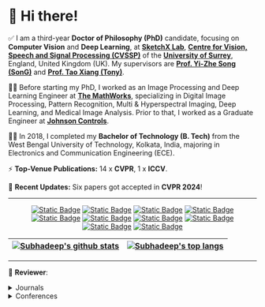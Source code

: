 # 👋 Hi there!

✅ I am a third-year **Doctor of Philosophy (PhD)** candidate, focusing on **Computer Vision** and **Deep Learning**, at [**SketchX Lab**](https://sketchx.eecs.qmul.ac.uk/), [**Centre for Vision, Speech and Signal Processing (CVSSP)**](https://www.surrey.ac.uk/centre-vision-speech-signal-processing) of the [**University of Surrey**](https://www.surrey.ac.uk/), England, United Kingdom (UK). My supervisors are [**Prof. Yi-Zhe Song (SonG)**](https://www.surrey.ac.uk/people/yi-zhe-song) and [**Prof. Tao Xiang (Tony)**](https://www.surrey.ac.uk/people/tao-xiang).

👨‍💻 Before starting my PhD, I worked as an Image Processing and Deep Learning Engineer at [**The MathWorks**](https://www.mathworks.com), specializing in Digital Image Processing, Pattern Recognition, Multi & Hyperspectral Imaging, Deep Learning, and Medical Image Analysis. Prior to that, I worked as a Graduate Engineer at [**Johnson Controls**](https://www.johnsoncontrols.com).

👨‍🎓 In 2018, I completed my **Bachelor of Technology (B. Tech)** from the West Bengal University of Technology, Kolkata, India, majoring in Electronics and Communication Engineering (ECE). 

⚡ **Top-Venue Publications:** 14 x **CVPR**, 1 x **ICCV**.

📢 **Recent Updates:** Six papers got accepted in **CVPR 2024**!

___

<div align="center">

[![Static Badge](https://img.shields.io/badge/Email-0078D4?style=flat&logo=microsoftoutlook)](mailto:s.koley@surrey.ac.uk)
[![Static Badge](https://img.shields.io/badge/Gmail-white?style=flat&logo=gmail)](mailto:subhadeepkoley@gmail.com)
[![Static Badge](https://img.shields.io/badge/Homepage-3EA37A?style=flat&logo=githubpages)](https://subhadeepkoley.github.io/)
[![Static Badge](https://img.shields.io/badge/LinkedIn-0A66C2?style=flat&logo=linkedin)](https://www.linkedin.com/in/subhadeepkoley/)
[![Static Badge](https://img.shields.io/badge/Twitter-000000?style=flat&logo=twitter)](https://twitter.com/subhadeepko)
[![Static Badge](https://img.shields.io/badge/GitHub-181717?style=flat&logo=github)](https://github.com/subhadeepkoley) 
[![Static Badge](https://img.shields.io/badge/Google%20Scholar-white?style=flat&logo=googlescholar)](https://scholar.google.com/citations?user=-mOrpz8AAAAJ) 
[![Static Badge](https://img.shields.io/badge/ORCiD-white?style=flat&logo=orcid)](https://orcid.org/0000-0002-4010-4387)
[![Static Badge](https://img.shields.io/badge/DBLP-004F9F?style=flat&logo=dblp)](https://dblp.org/pid/286/4893.html) 
[![Static Badge](https://img.shields.io/badge/CSAuthors-5F9EA0?style=flat&logo=c)](https://www.csauthors.net/subhadeep-koley/) 

</div>

<div align="center">

| <a href="https://github.com/subhadeepkoley"><img align="center" src="https://github-readme-stats.vercel.app/api?username=subhadeepkoley&show_icons=true&theme=vue-dark&hide=prs,issues,contribs&rank_icon=github" alt="Subhadeep's github stats" /></a> | <a href="https://github.com/subhadeepkoley"><img align="center" src="https://github-readme-stats.vercel.app/api/top-langs/?username=subhadeepkoley&layout=compact&theme=vue-dark" alt="Subhadeep's top langs" /></a> |
| ------------- | ------------- |

</div>

___

📝 **Reviewer**:
<details>
  <summary>Journals</summary>

* EURASIP Journal on Image and Video Processing
* Expert Systems with Applications
* Future Generation Computer Systems
* Signal Processing
* Information Sciences
* The Imaging Science Journal
* Frontiers in Computer Science
* Cybernetics and Systems
* IEEE Transactions on Pattern Analysis and Machine Intelligence
* IEEE Transactions on Image Processing
* IET Computer Vision
* Multimedia Tools & Applications

</details>

<details>
  <summary>Conferences</summary>

* CVPR
* ICCV
* ECCV
* BMVC

</details>
